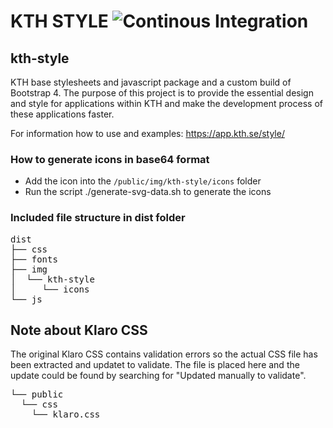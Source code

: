 # KTH STYLE ![Continous Integration](https://github.com/KTH/kth-style/actions/workflows/main.yml/badge.svg)

## kth-style

KTH base stylesheets and javascript package and a custom build of Bootstrap 4. The purpose of this project is to provide the essential design and style for applications within KTH and make the development process of these applications faster.

For information how to use and examples: https://app.kth.se/style/

### How to generate icons in base64 format

- Add the icon into the `/public/img/kth-style/icons` folder
- Run the script ./generate-svg-data.sh to generate the icons

### Included file structure in dist folder

<pre>
dist
├── css
├── fonts
├── img
│  └── kth-style
│     └── icons
└── js
</pre>

## Note about Klaro CSS

The original Klaro CSS contains validation errors so the actual CSS file has been extracted and updatet to validate.
The file is placed here and the update could be found by searching for "Updated manually to validate".

<pre>
└── public
  └── css
    └── klaro.css
</pre>
